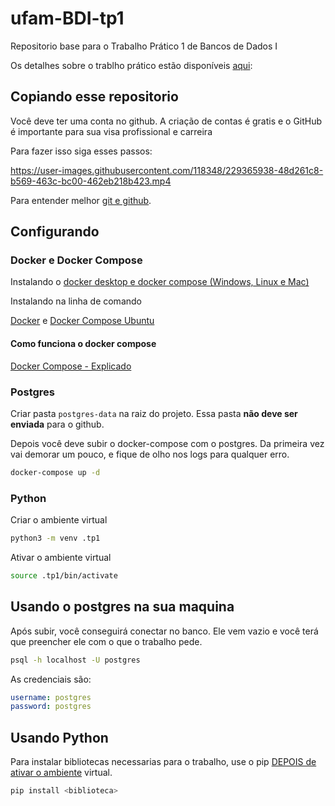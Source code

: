 # ufam-BDI-tp1

Repositorio base para o Trabalho Prático 1 de Bancos de Dados I 

Os detalhes sobre o trablho prático estão disponíveis [aqui](https://docs.google.com/document/d/1CXf_y392fJ_KNTZbdr5TWSRgEuYXFPyGTJOh4DcqOdA/edit): 

## Copiando esse repositorio

Você deve ter uma conta no github. A criação de contas é gratis e o GitHub é importante para sua visa profissional e carreira

Para fazer isso siga esses passos:

https://user-images.githubusercontent.com/118348/229365938-48d261c8-b569-463c-bc00-462eb218b423.mp4

Para entender melhor [git e github](https://www.alura.com.br/artigos/o-que-e-git-github).

## Configurando

### Docker e Docker Compose

Instalando o [docker desktop e docker compose (Windows, Linux e Mac)](https://www.docker.com/products/docker-desktop/)

Instalando na linha de comando

[Docker](https://www.digitalocean.com/community/tutorials/how-to-install-and-use-docker-on-ubuntu-20-04-pt) e [Docker Compose Ubuntu](https://www.digitalocean.com/community/tutorials/how-to-install-and-use-docker-compose-on-ubuntu-20-04-pt)

#### Como funciona o docker compose

[Docker Compose - Explicado](https://blog.4linux.com.br/docker-compose-explicado/)

### Postgres

Criar pasta `postgres-data` na raiz do projeto. Essa pasta **não deve ser enviada** para o github.

Depois você deve subir o docker-compose com o postgres. Da primeira vez vai demorar um pouco, e fique de olho nos logs para qualquer erro.

```bash
docker-compose up -d
```

### Python

Criar o ambiente virtual

```bash
python3 -m venv .tp1
```

Ativar o ambiente virtual

```bash
source .tp1/bin/activate
```

## Usando o postgres na sua maquina

Após subir, você conseguirá conectar no banco. Ele vem vazio e você terá que preencher ele com o que o trabalho pede.

```bash
psql -h localhost -U postgres
```

As credenciais são:

```yaml
username: postgres
password: postgres
```

## Usando Python

Para instalar bibliotecas necessarias para o trabalho, use o pip [DEPOIS de ativar o ambiente](#python) virtual.

```bash
pip install <biblioteca>
```
